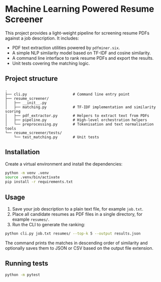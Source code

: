 # Machine Learning Powered Resume Screener

This project provides a light-weight pipeline for screening resume PDFs against a job description. It includes:

- PDF text extraction utilities powered by `pdfminer.six`.
- A simple NLP similarity model based on TF-IDF and cosine similarity.
- A command line interface to rank resume PDFs and export the results.
- Unit tests covering the matching logic.

## Project structure

```
.
├── cli.py                     # Command line entry point
├── resume_screener/
│   ├── __init__.py
│   ├── matching.py            # TF-IDF implementation and similarity scoring
│   ├── pdf_extractor.py       # Helpers to extract text from PDFs
│   ├── pipeline.py            # High-level orchestration helpers
│   └── preprocessing.py       # Tokenisation and text normalisation tools
└── resume_screener/tests/
    └── test_matching.py       # Unit tests
```

## Installation

Create a virtual environment and install the dependencies:

```bash
python -m venv .venv
source .venv/bin/activate
pip install -r requirements.txt
```

## Usage

1. Save your job description to a plain text file, for example `job.txt`.
2. Place all candidate resumes as PDF files in a single directory, for example `resumes/`.
3. Run the CLI to generate the ranking:

```bash
python cli.py job.txt resumes/ --top-k 5 --output results.json
```

The command prints the matches in descending order of similarity and optionally saves them to JSON or CSV based on the output file extension.

## Running tests

```bash
python -m pytest
```
